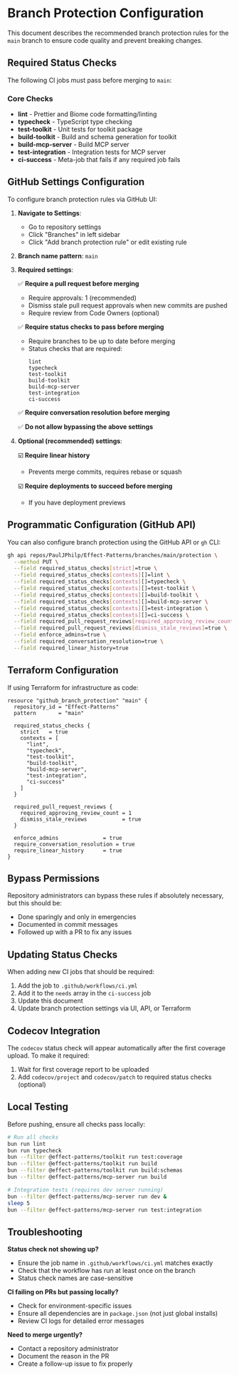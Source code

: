 # Branch Protection Configuration

This document describes the recommended branch protection rules for the `main` branch to ensure code quality and prevent breaking changes.

## Required Status Checks

The following CI jobs must pass before merging to `main`:

### Core Checks
- **lint** - Prettier and Biome code formatting/linting
- **typecheck** - TypeScript type checking
- **test-toolkit** - Unit tests for toolkit package
- **build-toolkit** - Build and schema generation for toolkit
- **build-mcp-server** - Build MCP server
- **test-integration** - Integration tests for MCP server
- **ci-success** - Meta-job that fails if any required job fails

## GitHub Settings Configuration

To configure branch protection rules via GitHub UI:

1. **Navigate to Settings**:
   - Go to repository settings
   - Click "Branches" in left sidebar
   - Click "Add branch protection rule" or edit existing rule

2. **Branch name pattern**: `main`

3. **Required settings**:

   ✅ **Require a pull request before merging**
   - Require approvals: 1 (recommended)
   - Dismiss stale pull request approvals when new commits are pushed
   - Require review from Code Owners (optional)

   ✅ **Require status checks to pass before merging**
   - Require branches to be up to date before merging
   - Status checks that are required:
     ```
     lint
     typecheck
     test-toolkit
     build-toolkit
     build-mcp-server
     test-integration
     ci-success
     ```

   ✅ **Require conversation resolution before merging**

   ✅ **Do not allow bypassing the above settings**

4. **Optional (recommended) settings**:

   ☑️ **Require linear history**
   - Prevents merge commits, requires rebase or squash

   ☑️ **Require deployments to succeed before merging**
   - If you have deployment previews

## Programmatic Configuration (GitHub API)

You can also configure branch protection using the GitHub API or `gh` CLI:

```bash
gh api repos/PaulJPhilp/Effect-Patterns/branches/main/protection \
  --method PUT \
  --field required_status_checks[strict]=true \
  --field required_status_checks[contexts][]=lint \
  --field required_status_checks[contexts][]=typecheck \
  --field required_status_checks[contexts][]=test-toolkit \
  --field required_status_checks[contexts][]=build-toolkit \
  --field required_status_checks[contexts][]=build-mcp-server \
  --field required_status_checks[contexts][]=test-integration \
  --field required_status_checks[contexts][]=ci-success \
  --field required_pull_request_reviews[required_approving_review_count]=1 \
  --field required_pull_request_reviews[dismiss_stale_reviews]=true \
  --field enforce_admins=true \
  --field required_conversation_resolution=true \
  --field required_linear_history=true
```

## Terraform Configuration

If using Terraform for infrastructure as code:

```hcl
resource "github_branch_protection" "main" {
  repository_id = "Effect-Patterns"
  pattern       = "main"

  required_status_checks {
    strict   = true
    contexts = [
      "lint",
      "typecheck",
      "test-toolkit",
      "build-toolkit",
      "build-mcp-server",
      "test-integration",
      "ci-success"
    ]
  }

  required_pull_request_reviews {
    required_approving_review_count = 1
    dismiss_stale_reviews           = true
  }

  enforce_admins              = true
  require_conversation_resolution = true
  require_linear_history      = true
}
```

## Bypass Permissions

Repository administrators can bypass these rules if absolutely necessary, but this should be:
- Done sparingly and only in emergencies
- Documented in commit messages
- Followed up with a PR to fix any issues

## Updating Status Checks

When adding new CI jobs that should be required:

1. Add the job to `.github/workflows/ci.yml`
2. Add it to the `needs` array in the `ci-success` job
3. Update this document
4. Update branch protection settings via UI, API, or Terraform

## Codecov Integration

The `codecov` status check will appear automatically after the first coverage upload. To make it required:

1. Wait for first coverage report to be uploaded
2. Add `codecov/project` and `codecov/patch` to required status checks (optional)

## Local Testing

Before pushing, ensure all checks pass locally:

```bash
# Run all checks
bun run lint
bun run typecheck
bun --filter @effect-patterns/toolkit run test:coverage
bun --filter @effect-patterns/toolkit run build
bun --filter @effect-patterns/toolkit run build:schemas
bun --filter @effect-patterns/mcp-server run build

# Integration tests (requires dev server running)
bun --filter @effect-patterns/mcp-server run dev &
sleep 5
bun --filter @effect-patterns/mcp-server run test:integration
```

## Troubleshooting

**Status check not showing up?**
- Ensure the job name in `.github/workflows/ci.yml` matches exactly
- Check that the workflow has run at least once on the branch
- Status check names are case-sensitive

**CI failing on PRs but passing locally?**
- Check for environment-specific issues
- Ensure all dependencies are in `package.json` (not just global installs)
- Review CI logs for detailed error messages

**Need to merge urgently?**
- Contact a repository administrator
- Document the reason in the PR
- Create a follow-up issue to fix properly
